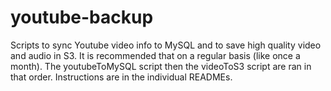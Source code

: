 # youtube-backup
Scripts to sync Youtube video info to MySQL and to save high quality video and audio in S3. It is recommended that on a regular basis (like once a month). The youtubeToMySQL script then the videoToS3 script are ran in that order. Instructions are in the individual READMEs.
